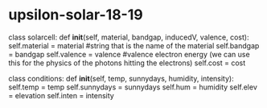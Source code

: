 # upsilon-solar-18-19

class solarcell:
  def __init__(self, material, bandgap, inducedV, valence, cost):
    self.material = material #string that is the name of the material
    self.bandgap = bandgap
    self.valence = valence #valence electron energy (we can use this for the physics of the photons hitting the electrons)
    self.cost = cost
  
class conditions:
  def __init__(self, temp, sunnydays, humidity, intensity):
    self.temp = temp
    self.sunnydays = sunnydays
    self.hum = humidity
    self.elev = elevation
    self.inten = intensity
